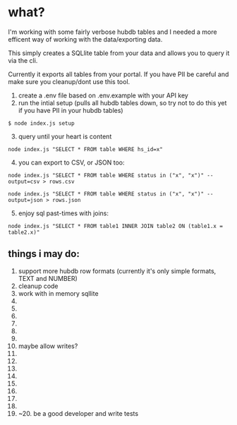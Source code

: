 # what?

I'm working with some fairly verbose hubdb tables and I needed a more efficent way of working with the data/exporting data.

This simply creates a SQLlite table from your data and allows you to query it via the cli.

Currently it exports all tables from your portal. If you have PII be careful and make sure you cleanup/dont use this tool.

1. create a .env file based on .env.example with your API key
2. run the intial setup (pulls all hubdb tables down, so try not to do this yet if you have PII in your hubdb tables)

```
$ node index.js setup
```

3. query until your heart is content

```
node index.js "SELECT * FROM table WHERE hs_id=x"
```

4. you can export to CSV, or JSON too:

```
node index.js "SELECT * FROM table WHERE status in ("x", "x")" --output=csv > rows.csv
```

```
node index.js "SELECT * FROM table WHERE status in ("x", "x")" --output=json > rows.json
```

5. enjoy sql past-times with joins:

```
node index.js "SELECT * FROM table1 INNER JOIN table2 ON (table1.x = table2.x)"

```

## things i may do:

1. support more hubdb row formats (currently it's only simple formats, TEXT and NUMBER)
2. cleanup code
3. work with in memory sqllite
4.
5.
6.
7.
8.
9.
10. maybe allow writes?
11.
12.
13.
14.
15.
16.
17.
18.
19. ~20. be a good developer and write tests
